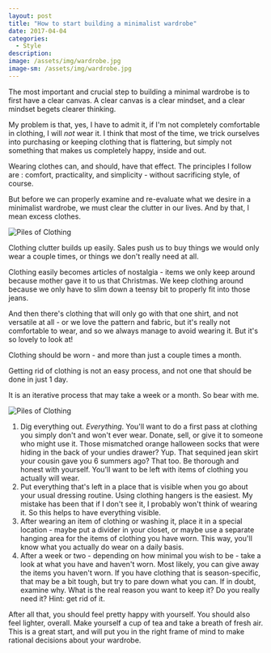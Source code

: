 ```yaml
---
layout: post
title: "How to start building a minimalist wardrobe"
date: 2017-04-04
categories:
  - Style
description:
image: /assets/img/wardrobe.jpg
image-sm: /assets/img/wardrobe.jpg
---
```


The most important and crucial step to building a minimal wardrobe is to first have a clear canvas. A clear canvas is a clear mindset, and a clear mindset begets clearer thinking.

My problem is that, yes, I have to admit it, if I'm not completely comfortable in clothing, I will *not* wear it. I think that most of the time, we trick ourselves into purchasing or keeping clothing that is flattering, but simply not something that makes us completely happy, inside and out.

Wearing clothes can, and should, have that effect. The principles I follow are : comfort, practicality, and simplicity - without sacrificing style, of course.

But before we can properly examine and re-evaluate what we desire in a minimalist wardrobe, we must clear the clutter in our lives. And by that, I mean excess clothes.

![Piles of Clothing](/assets/img/clothing-pile.jpg)

Clothing clutter builds up easily. Sales push us to buy things we would only wear a couple times, or things we don't really need at all.

Clothing easily becomes articles of nostalgia - items we only keep around because mother gave it to us that Christmas. We keep clothing around because we only have to slim down a teensy bit to properly fit into those jeans.

And then there's clothing that will only go with that one shirt, and not versatile at all - or we love the pattern and fabric, but it's really not comfortable to wear, and so we always manage to avoid wearing it. But it's so lovely to look at!

Clothing should be worn - and more than just a couple times a month.

Getting rid of clothing is not an easy process, and not one that should be done in just 1 day.

It is an iterative process that may take a week or a month. So bear with me.

![Piles of Clothing](/assets/img/jeans.jpg)

1. Dig everything out. *Everything*. You'll want to do a first pass at clothing you simply don't and won't ever wear. Donate, sell, or give it to someone who might use it. Those mismatched orange halloween socks that were hiding in the back of your undies drawer? Yup. That sequined jean skirt your cousin gave you 6 summers ago? That too. Be thorough and honest with yourself. You'll want to be left with items of clothing you actually will wear.
2. Put everything that's left in a place that is visible when you go about your usual dressing routine. Using clothing hangers is the easiest. My mistake has been that if I don't see it, I probably won't think of wearing it. So this helps to have everything visible.
3. After wearing an item of clothing or washing it, place it in a special location - maybe put a divider in your closet, or maybe use a separate hanging area for the items of clothing you have worn. This way, you'll know what you actually do wear on a daily basis.
4. After a week or two - depending on how minimal you wish to be - take a look at what you have and haven't worn. Most likely, you can give away the items you haven't worn. If you have clothing that is season-specific, that may be a bit tough, but try to pare down what you can. If in doubt, examine why. What is the real reason you want to keep it? Do you really need it? Hint: get rid of it.

After all that, you should feel pretty happy with yourself. You should also feel lighter, overall. Make yourself a cup of tea and take a breath of fresh air. This is a great start, and will put you in the right frame of mind to make rational decisions about your wardrobe.






